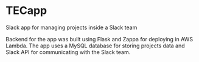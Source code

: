 # TECapp
Slack app for managing projects inside a Slack team

Backend for the app was built using Flask and Zappa for deploying in AWS Lambda. The app uses a MySQL database for storing 
projects data and Slack API for communicating with the Slack team.
